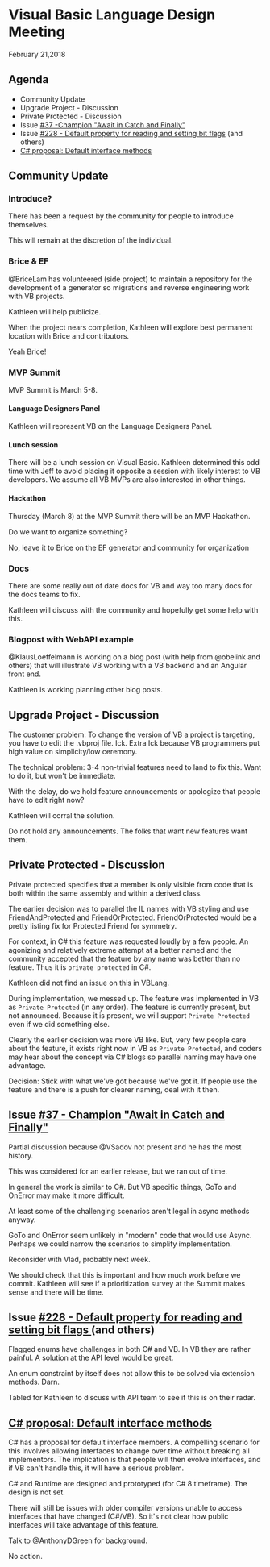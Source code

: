 # Visual Basic Language Design Meeting

February 21,2018

## Agenda

* Community Update
* Upgrade Project - Discussion
* Private Protected - Discussion
* Issue [#37 -Champion "Await in Catch and Finally"](https://github.com/dotnet/vblang/issues/37)
* Issue [#228 - Default property for reading and setting bit flags](https://github.com/dotnet/vblang/issues/228) (and others)
* [C# proposal: Default interface methods](https://github.com/dotnet/csharplang/blob/master/proposals/default-interface-methods.md)

## Community Update

### Introduce?

There has been a request by the community for people to introduce themselves.

This will remain at the discretion of the individual.

### Brice & EF

@BriceLam has volunteered (side project) to maintain a repository for the development of a generator so migrations and reverse engineering work with VB projects.

Kathleen will help publicize.

When the project nears completion, Kathleen will explore best permanent location with Brice and contributors.

Yeah Brice!

### MVP Summit

MVP Summit is March 5-8.

#### Language Designers Panel

Kathleen will represent VB on the Language Designers Panel.

#### Lunch session

There will be a lunch session on Visual Basic. Kathleen determined this odd time with Jeff to avoid placing it opposite a session with likely interest to VB developers. We assume all VB MVPs are also interested in other things.

#### Hackathon

Thursday (March 8) at the MVP Summit there will be an MVP Hackathon.

Do we want to organize something?

No, leave it to Brice on the EF generator and community for organization

### Docs

There are some really out of date docs for VB and way too many docs for the docs teams to fix.

Kathleen will discuss with the community and hopefully get some help with this.

### Blogpost with WebAPI example

@KlausLoeffelmann is working on a blog post (with help from @obelink and others) that will illustrate VB working with a VB backend and an Angular front end.

Kathleen is working planning other blog posts.

## Upgrade Project - Discussion

The customer problem: To change the version of VB a project is targeting, you have to edit the .vbproj file. Ick. Extra Ick because VB programmers put high value on simplicity/low ceremony.

The technical problem: 3-4 non-trivial features need to land to fix this. Want to do it, but won't be immediate.

With the delay, do we hold feature announcements or apologize that people have to edit right now?

Kathleen will corral the solution.

Do not hold any announcements. The folks that want new features want them.

## Private Protected - Discussion

Private protected specifies that a member is only visible from code that is both within the same assembly and within a derived class.

The earlier decision was to parallel the IL names with VB styling and use FriendAndProtected and FriendOrProtected. FriendOrProtected would be a pretty listing fix for Protected Friend for symmetry.

For context, in C# this feature was requested loudly by a few people. An agonizing and relatively extreme attempt at a better named and the community accepted that the feature by any name was better than no feature. Thus it is `private protected` in C#. 

Kathleen did not find an issue on this in VBLang.

During implementation, we messed up. The feature was implemented in VB as `Private Protected` (in any order). The feature is currently present, but not announced. Because it is present, we will support `Private Protected` even if we did something else. 

Clearly the earlier decision was more VB like. But, very few people care about the feature, it exists right now in VB as `Private Protected`, and coders may hear about the concept via C# blogs so parallel naming may have one advantage.

Decision: Stick with what we've got because we've got it. If people use the feature and there is a push for clearer naming, deal with it then.

## Issue [#37 - Champion "Await in Catch and Finally"](https://github.com/dotnet/vblang/issues/37)

Partial discussion because @VSadov not present and he has the most history.

This was considered for an earlier release, but we ran out of time.

In general the work is similar to C#. But VB specific things, GoTo and OnError may make it more difficult.

At least some of the challenging scenarios aren't legal in async methods anyway.

GoTo and OnError seem unlikely in "modern" code that would use Async. Perhaps we could narrow the scenarios to simplify implementation. 

Reconsider with Vlad, probably next week.

We should check that this is important and how much work before we commit. Kathleen will see if a prioritization survey at the Summit makes sense and there will be time.

## Issue [#228 - Default property for reading and setting bit flags ](https://github.com/dotnet/vblang/issues/228) (and others)

Flagged enums have challenges in both C# and VB. In VB they are rather painful. A solution at the API level would be great.

An enum constraint by itself does not allow this to be solved via extension methods. Darn.

Tabled for Kathleen to discuss with API team to see if this is on their radar.

## [C# proposal: Default interface methods](https://github.com/dotnet/csharplang/blob/master/proposals/default-interface-methods.md)

C# has a proposal for default interface members. A compelling scenario for this involves allowing interfaces to change over time without breaking all implementors. The implication is that people will then evolve interfaces, and if VB can't handle this, it will have a serious problem.

C# and Runtime are designed and prototyped (for C# 8 timeframe). The design is not set.

There will still be issues with older compiler versions unable to access interfaces that have changed (C#/VB). So it's not clear how public interfaces will take advantage of this feature.

Talk to @AnthonyDGreen for background.

No action.